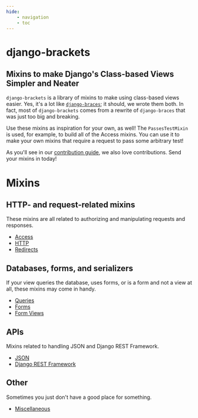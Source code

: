 ```yaml
---
hide:
    - navigation
    - toc
---
```


# django-brackets
## Mixins to make Django's Class-based Views Simpler and Neater

`django-brackets` is a library of mixins to make using class-based views easier. Yes, it's a lot like [`django-braces`](https://github.com/brack3t/django-braces); it should, we wrote them both. In fact, most of `django-brackets` comes from a rewrite of `django-braces` that was just too big and breaking.

Use these mixins as inspiration for your own, as well! The `PassesTestMixin` is used, for example, to build all of the Access mixins. You can use it to make your own mixins that require a request to pass some arbitrary test!

As you'll see in our [contribution guide], we also love contributions. Send your mixins in today!

# Mixins

## HTTP- and request-related mixins

These mixins are all related to authorizing and manipulating requests and responses.

- [Access](mixins/access.md)
- [HTTP](mixins/http.md)
- [Redirects](mixins/redirects.md)

## Databases, forms, and serializers

If your view queries the database, uses forms, or is a form and not a view at all, these mixins may come in handy.

- [Queries](mixins/queries.md)
- [Forms](mixins/forms.md)
- [Form Views](mixins/form_views.md)

## APIs

Mixins related to handling JSON and Django REST Framework.

- [JSON](mixins/json.md)
- [Django REST Framework](mixins/rest_framework.md)

## Other

Sometimes you just don't have a good place for something.

- [Miscellaneous](mixins/misc.md)


[contribution guide]: contribution_guide.md
